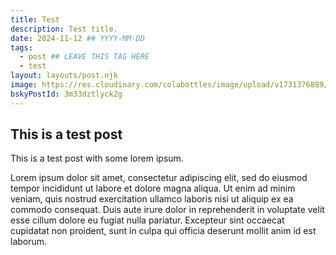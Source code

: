 ```yaml
---
title: Test
description: Test title.
date: 2024-11-12 ## YYYY-MM-DD
tags:
  - post ## LEAVE THIS TAG HERE
  - test
layout: layouts/post.njk
image: https://res.cloudinary.com/colabottles/image/upload/v1731376889/todd-social-card.png
bskyPostId: 3m33dztlyck2g
---
```


## This is a test post

This is a test post with some lorem ipsum. 

Lorem ipsum dolor sit amet, consectetur adipiscing elit, sed do eiusmod tempor incididunt ut labore et dolore magna aliqua. Ut enim ad minim veniam, quis nostrud exercitation ullamco laboris nisi ut aliquip ex ea commodo consequat. Duis aute irure dolor in reprehenderit in voluptate velit esse cillum dolore eu fugiat nulla pariatur. Excepteur sint occaecat cupidatat non proident, sunt in culpa qui officia deserunt mollit anim id est laborum.